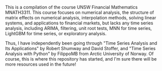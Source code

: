 This is a compilation of the course UNSW Financial Mathematics MNATH3311. This course focuses on numerical analysis, the structure of matrix effects on numerical analysis, interpolation methods, solving linear systems, and applications to financial markets, but lacks any time series analysis, including ARIMA, filtering, unit root tests, MNN for time series, LightGBM for time series, or exploratory analysis.

Thus, I have independently been going through "Time Series Analysis and Its Applications" by Robert Shumway and David Stoffer, and "Time Series Analysis with Python" by FilippoMB from Arctic University of Norway. Of course, this is where this repository has started, and I'm sure there will be more resources used in the future!
